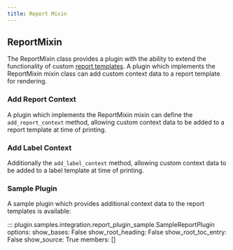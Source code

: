 ```yaml
---
title: Report Mixin
---
```


## ReportMixin

The ReportMixin class provides a plugin with the ability to extend the functionality of custom [report templates](../../report/report.md). A plugin which implements the ReportMixin mixin class can add custom context data to a report template for rendering.

### Add Report Context

A plugin which implements the ReportMixin mixin can define the `add_report_context` method, allowing custom context data to be added to a report template at time of printing.

### Add Label Context

Additionally the `add_label_context` method, allowing custom context data to be added to a label template at time of printing.

### Sample Plugin

A sample plugin which provides additional context data to the report templates is available:

::: plugin.samples.integration.report_plugin_sample.SampleReportPlugin
    options:
        show_bases: False
        show_root_heading: False
        show_root_toc_entry: False
        show_source: True
        members: []
